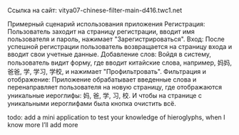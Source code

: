 Ссылка на сайт: vitya07-chinese-filter-main-d416.twc1.net


Примерный сценарий использования приложения
Регистрация: Пользователь заходит на страницу регистрации, вводит имя пользователя и пароль, нажимает "Зарегистрироваться".
Вход: После успешной регистрации пользователь возвращается на страницу входа и вводит свои учетные данные.
Добавление слов: Войдя в систему, пользователь видит форму, где вводит китайские слова, например, 妈妈, 爸爸, 学, 学习, 学校, и нажимает "Профильтровать".
Фильтрация и отображение: Приложение обрабатывает введенные слова и перенаправляет пользователя на новую страницу, где отображаются уникальные иероглифы: 妈, 爸, 学, 习, 校.
И чтобы на странице с уникальными иероглифами была кнопка очистить всё.


todo: add a mini application to test your knowledge of hieroglyphs, when I know more I’ll add more

